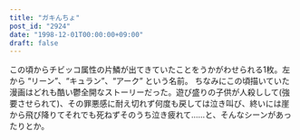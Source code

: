 ```yaml
---
title: "ガキんちょ"
post_id: "2924"
date: "1998-12-01T00:00:00+09:00"
draft: false
---
```



この頃からチビッコ属性の片鱗が出てきていたことをうかがわせられる1枚。左から “リーン”、“キュラン”、“アーク” という名前。 ちなみにこの頃描いていた漫画はどれも酷い鬱全開なストーリーだった。遊び盛りの子供が人殺しして(強要させられて)、その罪悪感に耐え切れず何度も戻しては泣き叫び、終いには崖から飛び降りてそれでも死ねずそのうち泣き疲れて……と、そんなシーンがあったりとか。
